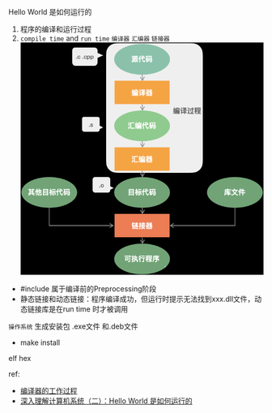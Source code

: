 Hello World 是如何运行的

1. 程序的编译和运行过程
2. `compile time` and `run time`
`编译器` `汇编器` `链接器`  
   ![alt text](materials\compiler.png "Output from ros2")

- #include 属于编译前的Preprocessing阶段
- 静态链接和动态链接：程序编译成功，但运行时提示无法找到xxx.dll文件，动态链接库是在run time 时才被调用 
  
`操作系统`
生成安装包 .exe文件 和.deb文件
- make install

elf
hex

ref: 
- [编译器的工作过程](http://www.ruanyifeng.com/blog/2014/11/compiler.html)
- [深入理解计算机系统（二）：Hello World 是如何运行的](https://zhuanlan.zhihu.com/p/37479652)
  